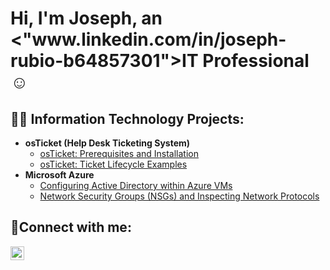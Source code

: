 <h1>Hi, I'm Joseph, an <"www.linkedin.com/in/joseph-rubio-b64857301">IT Professional</a>☺</h1>

<h2>👨‍💻 Information Technology Projects:</h2>

- <b>osTicket (Help Desk Ticketing System)</b>
  - [osTicket: Prerequisites and Installation](https://github.com/jo-tech211/osticket-prereqs)
  - [osTicket: Ticket Lifecycle Examples](https://github.com/jo-tech211/ticket-lifecycle)
- <b>Microsoft Azure</b>
  - [Configuring Active Directory within Azure VMs](https://github.com/jo-tech211/Config-Activedirectory)
  - [Network Security Groups (NSGs) and Inspecting Network Protocols](https://github.com/jo-tech211/azure-network-protocols)

<h2>🤳Connect with me:</h2>

[<img align="left" alt="Josh | LinkedIn" width="22px" src="https://cdn.jsdelivr.net/npm/simple-icons@v3/icons/linkedin.svg" />][linkedin]

[linkedin]: https://www.linkedin.com/in/joseph-rubio-b64857301
